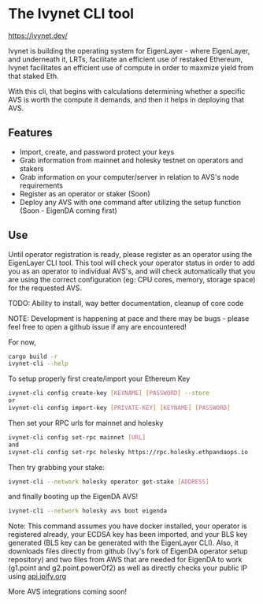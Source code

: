 # The Ivynet CLI tool

https://ivynet.dev/

Ivynet is building the operating system for EigenLayer - where EigenLayer, and underneath it, LRTs, facilitate an efficient use of restaked Ethereum, Ivynet facilitates an efficient use of compute in order to maxmize yield from that staked Eth.

With this cli, that begins with calculations determining whether a specific AVS is worth the compute it demands, and then it helps in deploying that AVS. 

## Features

- Import, create, and password protect your keys
- Grab information from mainnet and holesky testnet on operators and stakers
- Grab information on your computer/server in relation to AVS's node requirements
- Register as an operator or staker (Soon)
- Deploy any AVS with one command after utilizing the setup function (Soon - EigenDA coming first)



## Use

Until operator registration is ready, please register as an operator using the EigenLayer CLI tool. This tool will check your operator status in order to add you as an operator to individual AVS's, and will check automatically that you are using the correct configuration (eg: CPU cores, memory, storage space) for the requested AVS. 

TODO: Ability to install, way better documentation, cleanup of core code

NOTE: Development is happening at pace and there may be bugs - please feel free to open a github issue if any are encountered!

For now, 

```sh
cargo build -r
ivynet-cli --help 
```



To setup properly first create/import your Ethereum Key

```sh
ivynet-cli config create-key [KEYNAME] [PASSWORD] --store
or 
ivynet-cli config import-key [PRIVATE-KEY] [KEYNAME] [PASSWORD]
```

Then set your RPC urls for mainnet and holesky

```sh
ivynet-cli config set-rpc mainnet [URL]
and
ivynet-cli config set-rpc holesky https://rpc.holesky.ethpandaops.io
```

Then try grabbing your stake:

```sh
ivynet-cli --network holesky operator get-stake [ADDRESS]
```

and finally booting up the EigenDA AVS!

```sh
ivynet-cli --network holesky avs boot eigenda
```

Note: This command assumes you have docker installed, your operator is registered already, your ECDSA key has been imported, and your BLS key generated (BLS key can be generated with the EigenLayer CLI). Also, it downloads files directly from github (Ivy's fork of EigenDA operator setup repository) and two files from AWS that are needed for EigenDA to work (g1.point and g2.point.powerOf2) as well as directly checks your public IP using [api.ipify.org](https://api.ipify.org)

More AVS integrations coming soon!
